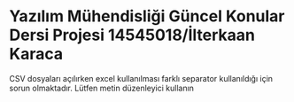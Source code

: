 # Yazılım Mühendisliği Güncel Konular Dersi Projesi 14545018/İlterkaan Karaca

CSV dosyaları açılırken excel kullanılması farklı separator kullanıldığı için sorun olmaktadır. Lütfen metin düzenleyici kullanın